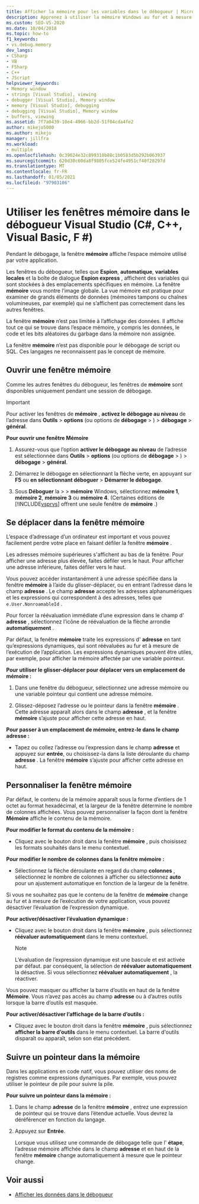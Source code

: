 ```yaml
---
title: Afficher la mémoire pour les variables dans le débogueur | Microsoft Docs
description: Apprenez à utiliser la mémoire Windows au fur et à mesure du débogage pour voir l’espace mémoire utilisé par votre application. D’autres fenêtres affichent des variables et où elles résident en mémoire.
ms.custom: SEO-VS-2020
ms.date: 10/04/2018
ms.topic: how-to
f1_keywords:
- vs.debug.memory
dev_langs:
- CSharp
- VB
- FSharp
- C++
- JScript
helpviewer_keywords:
- Memory window
- strings [Visual Studio], viewing
- debugger [Visual Studio], Memory window
- memory [Visual Studio], debugging
- debugging [Visual Studio], Memory window
- buffers, viewing
ms.assetid: 7f7a0439-10e4-4966-bb2d-51f04cda4fe2
author: mikejo5000
ms.author: mikejo
manager: jillfra
ms.workload:
- multiple
ms.openlocfilehash: 0c39024e32c899310b88c1b0583d5b292b063937
ms.sourcegitcommit: 620d30c60da8f9805fce524fe4951cf40f28297d
ms.translationtype: MT
ms.contentlocale: fr-FR
ms.lasthandoff: 01/05/2021
ms.locfileid: "97903106"
---
```

# <a name="use-the-memory-windows-in-the-visual-studio-debugger-c-c-visual-basic-f"></a>Utiliser les fenêtres mémoire dans le débogueur Visual Studio (C#, C++, Visual Basic, F #)

Pendant le débogage, la fenêtre **mémoire** affiche l’espace mémoire utilisé par votre application.

Les fenêtres du débogueur, telles que **Espion**, **automatique**, **variables locales** et la boîte de dialogue **Espion express** , affichent des variables qui sont stockées à des emplacements spécifiques en mémoire. La fenêtre **mémoire** vous montre l’image globale. La vue mémoire est pratique pour examiner de grands éléments de données (mémoires tampons ou chaînes volumineuses, par exemple) qui ne s’affichent pas correctement dans les autres fenêtres.

La fenêtre **mémoire** n’est pas limitée à l’affichage des données. Il affiche tout ce qui se trouve dans l’espace mémoire, y compris les données, le code et les bits aléatoires du garbage dans la mémoire non assignée.

La fenêtre **mémoire** n’est pas disponible pour le débogage de script ou SQL. Ces langages ne reconnaissent pas le concept de mémoire.

## <a name="open-a-memory-window"></a>Ouvrir une fenêtre mémoire

Comme les autres fenêtres du débogueur, les fenêtres de **mémoire** sont disponibles uniquement pendant une session de débogage.

>[!IMPORTANT]
>Pour activer les fenêtres de **mémoire** , **activez le débogage au niveau** de l’adresse dans **Outils**  >  **options** (ou options de **débogage**  >  ) > **débogage**  >  **général**.

**Pour ouvrir une fenêtre Mémoire**

1. Assurez-vous que l’option **activer le débogage au niveau** de l’adresse est sélectionnée dans **Outils**  >  **options** (ou options de **débogage**  >  ) > **débogage**  >  **général**.

1. Démarrez le débogage en sélectionnant la flèche verte, en appuyant sur **F5** ou **en sélectionnant déboguer**  >  **Démarrer le débogage**.

2. Sous **Déboguer** la  >    >  **mémoire** Windows, sélectionnez **mémoire 1**, **mémoire 2**, **mémoire 3** ou **mémoire 4**. (Certaines éditions de [!INCLUDE[vsprvs](../code-quality/includes/vsprvs_md.md)] offrent une seule fenêtre de **mémoire** .)

## <a name="move-around-in-the-memory-window"></a>Se déplacer dans la fenêtre mémoire

L’espace d’adressage d’un ordinateur est important et vous pouvez facilement perdre votre place en faisant défiler la fenêtre **mémoire** .

Les adresses mémoire supérieures s'affichent au bas de la fenêtre. Pour afficher une adresse plus élevée, faites défiler vers le haut. Pour afficher une adresse inférieure, faites défiler vers le haut.

Vous pouvez accéder instantanément à une adresse spécifiée dans la fenêtre **mémoire** à l’aide du glisser-déplacer, ou en entrant l’adresse dans le champ **adresse** . Le champ **adresse** accepte les adresses alphanumériques et les expressions qui correspondent à des adresses, telles que `e.User.NonroamableId` .

Pour forcer la réévaluation immédiate d’une expression dans le champ d' **adresse** , sélectionnez l’icône de réévaluation de la flèche arrondie **automatiquement** .

Par défaut, la fenêtre **mémoire** traite les expressions d' **adresse** en tant qu’expressions dynamiques, qui sont réévaluées au fur et à mesure de l’exécution de l’application. Les expressions dynamiques peuvent être utiles, par exemple, pour afficher la mémoire affectée par une variable pointeur.

**Pour utiliser le glisser-déplacer pour déplacer vers un emplacement de mémoire :**

1. Dans une fenêtre du débogueur, sélectionnez une adresse mémoire ou une variable pointeur qui contient une adresse mémoire.

2. Glissez-déposez l’adresse ou le pointeur dans la fenêtre **mémoire** . Cette adresse apparaît alors dans le champ **adresse** , et la fenêtre **mémoire** s’ajuste pour afficher cette adresse en haut.

**Pour passer à un emplacement de mémoire, entrez-le dans le champ adresse :**

- Tapez ou collez l’adresse ou l’expression dans le champ **adresse** et appuyez sur **entrée**, ou choisissez-la dans la liste déroulante du champ **adresse** . La fenêtre **mémoire** s’ajuste pour afficher cette adresse en haut.

## <a name="customize-the-memory-window"></a>Personnaliser la fenêtre mémoire

Par défaut, le contenu de la mémoire apparaît sous la forme d’entiers de 1 octet au format hexadécimal, et la largeur de la fenêtre détermine le nombre de colonnes affichées. Vous pouvez personnaliser la façon dont la fenêtre **Mémoire** affiche le contenu de la mémoire.

**Pour modifier le format du contenu de la mémoire :**

- Cliquez avec le bouton droit dans la fenêtre **mémoire** , puis choisissez les formats souhaités dans le menu contextuel.

**Pour modifier le nombre de colonnes dans la fenêtre mémoire :**

- Sélectionnez la flèche déroulante en regard du champ **colonnes** , sélectionnez le nombre de colonnes à afficher ou sélectionnez **auto** pour un ajustement automatique en fonction de la largeur de la fenêtre.

Si vous ne souhaitez pas que le contenu de la fenêtre de **mémoire** change au fur et à mesure de l’exécution de votre application, vous pouvez désactiver l’évaluation de l’expression dynamique.

**Pour activer/désactiver l’évaluation dynamique :**

- Cliquez avec le bouton droit dans la fenêtre **mémoire** , puis sélectionnez **réévaluer automatiquement** dans le menu contextuel.

  >[!NOTE]
  >L’évaluation de l’expression dynamique est une bascule et est activée par défaut. par conséquent, la sélection de **réévaluer automatiquement** la désactive. Si vous sélectionnez **réévaluer automatiquement** , la réactiver.

Vous pouvez masquer ou afficher la barre d’outils en haut de la fenêtre **Mémoire**. Vous n’avez pas accès au champ **adresse** ou à d’autres outils lorsque la barre d’outils est masquée.

**Pour activer/désactiver l’affichage de la barre d’outils :**

- Cliquez avec le bouton droit dans la fenêtre **mémoire** , puis sélectionnez **afficher la barre d’outils** dans le menu contextuel. La barre d'outils disparaît ou apparaît, selon son état précédent.

## <a name="follow-a-pointer-through-memory"></a>Suivre un pointeur dans la mémoire

Dans les applications en code natif, vous pouvez utiliser des noms de registres comme expressions dynamiques. Par exemple, vous pouvez utiliser le pointeur de pile pour suivre la pile.

**Pour suivre un pointeur dans la mémoire :**

1. Dans le champ **adresse** de la fenêtre **mémoire** , entrez une expression de pointeur qui se trouve dans l’étendue actuelle. Vous devrez la déréférencer en fonction du langage.

2. Appuyez sur **Entrée**.

   Lorsque vous utilisez une commande de débogage telle que l' **étape**, l’adresse mémoire affichée dans le champ **adresse** et en haut de la fenêtre **mémoire** change automatiquement à mesure que le pointeur change.

## <a name="see-also"></a>Voir aussi
- [Afficher les données dans le débogueur](../debugger/viewing-data-in-the-debugger.md)